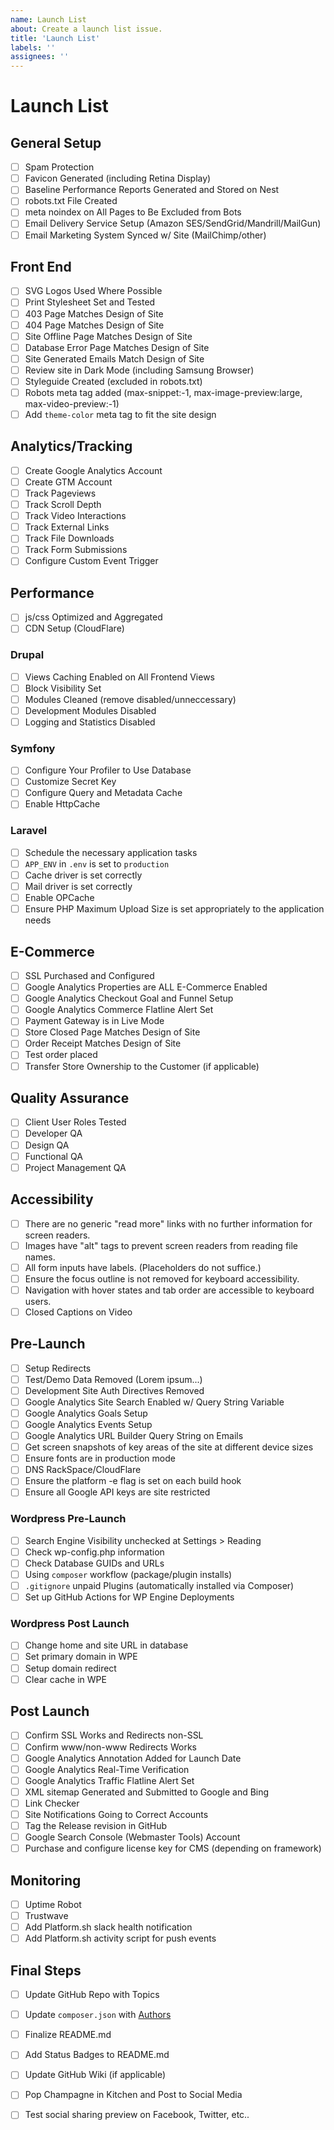 ```yaml
---
name: Launch List
about: Create a launch list issue.
title: 'Launch List'
labels: ''
assignees: ''
---
```


# Launch List #

## General Setup ##
- [ ] Spam Protection
- [ ] Favicon Generated (including Retina Display)
- [ ] Baseline Performance Reports Generated and Stored on Nest
- [ ] robots.txt File Created
- [ ] meta noindex on All Pages to Be Excluded from Bots
- [ ] Email Delivery Service Setup (Amazon SES/SendGrid/Mandrill/MailGun)
- [ ] Email Marketing System Synced w/ Site (MailChimp/other)

## Front End ##
- [ ] SVG Logos Used Where Possible
- [ ] Print Stylesheet Set and Tested
- [ ] 403 Page Matches Design of Site
- [ ] 404 Page Matches Design of Site
- [ ] Site Offline Page Matches Design of Site
- [ ] Database Error Page Matches Design of Site
- [ ] Site Generated Emails Match Design of Site
- [ ] Review site in Dark Mode (including Samsung Browser)
- [ ] Styleguide Created (excluded in robots.txt)
- [ ] Robots meta tag added (max-snippet:-1, max-image-preview:large, max-video-preview:-1)
- [ ] Add `theme-color` meta tag to fit the site design

## Analytics/Tracking ##
- [ ] Create Google Analytics Account
- [ ] Create GTM Account
- [ ] Track Pageviews
- [ ] Track Scroll Depth
- [ ] Track Video Interactions
- [ ] Track External Links
- [ ] Track File Downloads
- [ ] Track Form Submissions
- [ ] Configure Custom Event Trigger

## Performance ##
- [ ] js/css Optimized and Aggregated
- [ ] CDN Setup (CloudFlare)

### Drupal ###
- [ ] Views Caching Enabled on All Frontend Views
- [ ] Block Visibility Set
- [ ] Modules Cleaned (remove disabled/unneccessary)
- [ ] Development Modules Disabled
- [ ] Logging and Statistics Disabled

### Symfony ###
- [ ] Configure Your Profiler to Use Database
- [ ] Customize Secret Key
- [ ] Configure Query and Metadata Cache
- [ ] Enable HttpCache

### Laravel ###
- [ ] Schedule the necessary application tasks
- [ ] `APP_ENV` in `.env` is set to `production`
- [ ] Cache driver is set correctly
- [ ] Mail driver is set correctly
- [ ] Enable OPCache
- [ ] Ensure PHP Maximum Upload Size is set appropriately to the application needs

## E-Commerce ##
- [ ] SSL Purchased and Configured
- [ ] Google Analytics Properties are ALL E-Commerce Enabled
- [ ] Google Analytics Checkout Goal and Funnel Setup
- [ ] Google Analytics Commerce Flatline Alert Set
- [ ] Payment Gateway is in Live Mode
- [ ] Store Closed Page Matches Design of Site
- [ ] Order Receipt Matches Design of Site
- [ ] Test order placed
- [ ] Transfer Store Ownership to the Customer (if applicable)

## Quality Assurance ##
- [ ] Client User Roles Tested
- [ ] Developer QA
- [ ] Design QA
- [ ] Functional QA
- [ ] Project Management QA

## Accessibility ##
- [ ] There are no generic "read more" links with no further information for screen readers.
- [ ] Images have "alt" tags to prevent screen readers from reading file names.
- [ ] All form inputs have labels. (Placeholders do not suffice.)
- [ ] Ensure the focus outline is not removed for keyboard accessibility.
- [ ] Navigation with hover states and tab order are accessible to keyboard users.
- [ ] Closed Captions on Video

## Pre-Launch ##
- [ ] Setup Redirects
- [ ] Test/Demo Data Removed (Lorem ipsum...)
- [ ] Development Site Auth Directives Removed
- [ ] Google Analytics Site Search Enabled w/ Query String Variable
- [ ] Google Analytics Goals Setup
- [ ] Google Analytics Events Setup
- [ ] Google Analytics URL Builder Query String on Emails
- [ ] Get screen snapshots of key areas of the site at different device sizes
- [ ] Ensure fonts are in production mode
- [ ] DNS RackSpace/CloudFlare
- [ ] Ensure the platform -e flag is set on each build hook
- [ ] Ensure all Google API keys are site restricted

### Wordpress Pre-Launch ###
- [ ] Search Engine Visibility unchecked at Settings > Reading
- [ ] Check wp-config.php information
- [ ] Check Database GUIDs and URLs
- [ ] Using `composer` workflow (package/plugin installs)
- [ ] `.gitignore` unpaid Plugins (automatically installed via Composer)
- [ ] Set up GitHub Actions for WP Engine Deployments

### Wordpress Post Launch ###
- [ ] Change home and site URL in database
- [ ] Set primary domain in WPE
- [ ] Setup domain redirect
- [ ] Clear cache in WPE

## Post Launch ##
- [ ] Confirm SSL Works and Redirects non-SSL
- [ ] Confirm www/non-www Redirects Works
- [ ] Google Analytics Annotation Added for Launch Date
- [ ] Google Analytics Real-Time Verification
- [ ] Google Analytics Traffic Flatline Alert Set
- [ ] XML sitemap Generated and Submitted to Google and Bing
- [ ] Link Checker
- [ ] Site Notifications Going to Correct Accounts
- [ ] Tag the Release revision in GitHub
- [ ] Google Search Console (Webmaster Tools) Account
- [ ] Purchase and configure license key for CMS (depending on framework)

## Monitoring ##
- [ ] Uptime Robot
- [ ] Trustwave
- [ ] Add Platform.sh slack health notification
- [ ] Add Platform.sh activity script for push events

## Final Steps ##
- [ ] Update GitHub Repo with Topics
- [ ] Update `composer.json` with [Authors](https://github.com/grayloon/greet-on-repeat-website/blob/main/composer.json#L7)
- [ ] Finalize README.md
- [ ] Add Status Badges to README.md
- [ ] Update GitHub Wiki (if applicable)
- [ ] Pop Champagne in Kitchen and Post to Social Media
- [ ] Test social sharing preview on Facebook, Twitter, etc..

